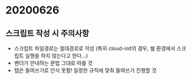 20200626
=========

스크립트 작성 시 주의사항
---------------------
* 스크립트 파일경로는 절대경로로 작성 (특히 cloud-init의 경우, 쉘 환경에서 스크립트 실행을 하지 않는다고 한다...)
* 벤더가 안내하는 문법 그대로 따를 것
* 탭은 들여쓰기로 인식 못함! 일정한 규칙에 맞춰 들여쓰기 진행할 것
